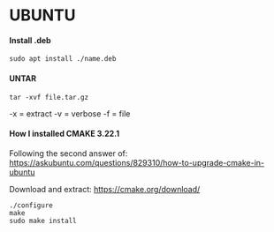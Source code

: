 # UBUNTU

#### Install .deb

```
sudo apt install ./name.deb
```

#### UNTAR

```
tar -xvf file.tar.gz
```
-x = extract
-v = verbose
-f = file

#### How I installed CMAKE 3.22.1

Following the second answer of:
https://askubuntu.com/questions/829310/how-to-upgrade-cmake-in-ubuntu

Download and extract:
https://cmake.org/download/
```
./configure
make
sudo make install
```


